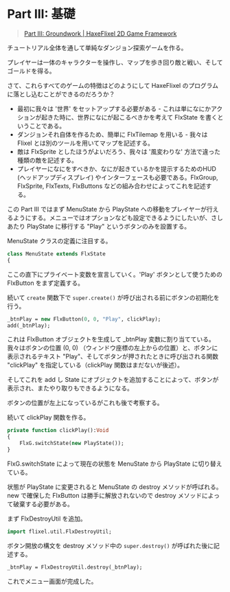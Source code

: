 # Part III: 基礎

> [Part III: Groundwork | HaxeFlixel 2D Game Framework](http://haxeflixel.com/documentation/part-iii-groundwork/)

チュートリアル全体を通して単純なダンジョン探索ゲームを作る。

プレイヤーは一体のキャラクターを操作し、マップを歩き回り敵と戦い、そしてゴールドを得る。

さて、これらすべてのゲームの特徴はどのようにして HaxeFlixel のプログラムに落とし込むことができるのだろうか？

* 最初に我々は '世界' をセットアップする必要がある - これは単になにかアクションが起きた時に、世界になにが起こるべきかを考えて FlxState を書くということである。
* ダンジョンそれ自体を作るため、簡単に FlxTilemap を用いる - 我々は Flixel とは別のツールを用いてマップを記述する。
* 敵は FlxSprite としたほうがよいだろう、我々は '風変わりな' 方法で違った種類の敵を記述する。
* プレイヤーになにをすべきか、なにが起きているかを提示するためのHUD (ヘッドアップディスプレイ) やインターフェースも必要である。FlxGroup, FlxSprite, FlxTexts, FlxButtons などの組み合わせによってこれを記述する。

この Part III ではまず MenuState から PlayState への移動をプレイヤーが行えるようにする。メニューではオプションなども設定できるようにしたいが、さしあたり PlayState に移行する "Play" というボタンのみを設置する。

MenuState クラスの定義に注目する。

```haxe
class MenuState extends FlxState
{
```

ここの直下にプライベート変数を宣言していく。'Play' ボタンとして使うための FlxButton をまず定義する。

続いて `create` 関数下で `super.create()` が呼び出される前にボタンの初期化を行う。

```haxe
_btnPlay = new FlxButton(0, 0, "Play", clickPlay);
add(_btnPlay);
```

これは FlxButton オブジェクトを生成して _btnPlay 変数に割り当てている。我々はボタンの位置 (0, 0) （ウィンドウ座標の左上からの位置）と、ボタンに表示されるテキスト "Play"、そしてボタンが押されたときに呼び出される関数 "clickPlay" を指定している（clickPlay 関数はまだないが後述）。

そしてこれを add し State にオブジェクトを追加することによって、ボタンが表示され、またやり取りもできるようになる。

ボタンの位置が左上になっているがこれも後で考察する。

続いて clickPlay 関数を作る。

```haxe
private function clickPlay():Void
{
    FlxG.switchState(new PlayState());
}
```

FlxG.switchState によって現在の状態を MenuState から PlayState に切り替えている。

状態が PlayState に変更されると MenuState の destroy メソッドが呼ばれる。new で確保した FlxButton は勝手に解放されないので destroy メソッドによって破棄する必要がある。

まず FlxDestroyUtil を追加。

```haxe
import flixel.util.FlxDestroyUtil;
```

ボタン開放の構文を destroy メソッド中の `super.destroy()` が呼ばれた後に記述する。

```haxe
_btnPlay = FlxDestroyUtil.destroy(_btnPlay);
```

これでメニュー画面が完成した。

